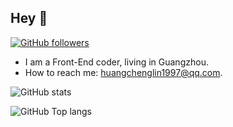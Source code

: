 ## Hey 👋

[![GitHub followers](https://img.shields.io/github/followers/skylooker-hub?label=Github%20followers)](https://github.com/Skylooker-hub)

- I am a Front-End coder, living in Guangzhou.
- How to reach me: huangchenglin1997@qq.com.

![GitHub stats](https://github-readme-stats.vercel.app/api?username=skylooker-hub&theme=github_dark)

![GitHub Top langs](https://github-readme-stats.vercel.app/api/top-langs/?username=skylooker-hub&hide=html,java,jupyter&layout=compact&theme=github_dark)
